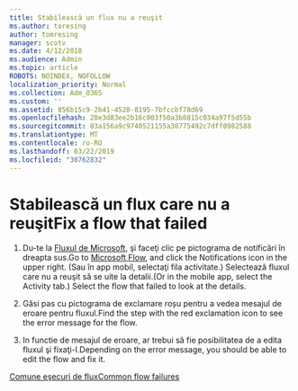 ```yaml
---
title: Stabilească un flux nu a reuşit
ms.author: toresing
author: tomresing
manager: scotv
ms.date: 4/12/2018
ms.audience: Admin
ms.topic: article
ROBOTS: NOINDEX, NOFOLLOW
localization_priority: Normal
ms.collection: Adm_O365
ms.custom: ''
ms.assetid: 856b15c9-2b41-4528-8195-7bfccbf78d69
ms.openlocfilehash: 28e3d83ee2b16c003f50a3b8815c034a97f5d55b
ms.sourcegitcommit: 03a156a9c9740521155a30775492c7dff0982588
ms.translationtype: MT
ms.contentlocale: ro-RO
ms.lasthandoff: 03/22/2019
ms.locfileid: "30762832"
---
```

# <a name="fix-a-flow-that-failed"></a><span data-ttu-id="83cc5-102">Stabilească un flux care nu a reuşit</span><span class="sxs-lookup"><span data-stu-id="83cc5-102">Fix a flow that failed</span></span>

1. <span data-ttu-id="83cc5-103">Du-te la [Fluxul de Microsoft](https://flow.microsoft.com/), şi faceţi clic pe pictograma de notificări în dreapta sus.</span><span class="sxs-lookup"><span data-stu-id="83cc5-103">Go to [Microsoft Flow](https://flow.microsoft.com/), and click the Notifications icon in the upper right.</span></span> <span data-ttu-id="83cc5-104">(Sau în app mobil, selectaţi fila activitate.) Selectează fluxul care nu a reuşit să se uite la detalii.</span><span class="sxs-lookup"><span data-stu-id="83cc5-104">(Or in the mobile app, select the Activity tab.) Select the flow that failed to look at the details.</span></span>
    
2. <span data-ttu-id="83cc5-105">Găsi pas cu pictograma de exclamare roșu pentru a vedea mesajul de eroare pentru fluxul.</span><span class="sxs-lookup"><span data-stu-id="83cc5-105">Find the step with the red exclamation icon to see the error message for the flow.</span></span>
    
3. <span data-ttu-id="83cc5-106">In functie de mesajul de eroare, ar trebui să fie posibilitatea de a edita fluxul şi fixaţi-l.</span><span class="sxs-lookup"><span data-stu-id="83cc5-106">Depending on the error message, you should be able to edit the flow and fix it.</span></span> 
    
[<span data-ttu-id="83cc5-107">Comune eşecuri de flux</span><span class="sxs-lookup"><span data-stu-id="83cc5-107">Common flow failures</span></span>](https://go.microsoft.com/fwlink/?linkid=872110)
  

